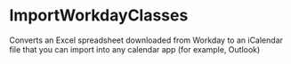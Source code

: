 # ImportWorkdayClasses
Converts an Excel spreadsheet downloaded from Workday to an iCalendar file that you can import into any calendar app (for example, Outlook) 

